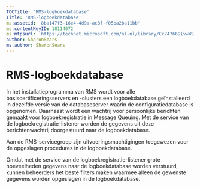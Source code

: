 ```yaml
---
TOCTitle: 'RMS-logboekdatabase'
Title: 'RMS-logboekdatabase'
ms:assetid: '8ba147f3-16e4-4d9a-ac8f-f05ba2ba11bb'
ms:contentKeyID: 18114072
ms:mtpsurl: 'https://technet.microsoft.com/nl-nl/library/Cc747669(v=WS.10)'
author: SharonSears
ms.author: SharonSears
---
```


RMS-logboekdatabase
===================

In het installatieprogramma van RMS wordt voor alle basiscertificeringsservers en -clusters een logboekdatabase geïnstalleerd in dezelfde versie van de databaseserver waarin de configuratiedatabase is opgenomen. Daarnaast wordt een wachtrij voor persoonlijke berichten gemaakt voor logboekregistratie in Message Queuing. Met de service van de logboekregistratie-listener worden de gegevens uit deze berichtenwachtrij doorgestuurd naar de logboekdatabase.

Aan de RMS-servicegroep zijn uitvoeringsmachtigingen toegewezen voor de opgeslagen procedures in de logboekdatabase.

Omdat met de service van de logboekregistratie-listener grote hoeveelheden gegevens naar de logboekdatabase worden verstuurd, kunnen beheerders het beste filters maken waarmee alleen de gewenste gegevens worden opgeslagen in de logboekdatabase.
